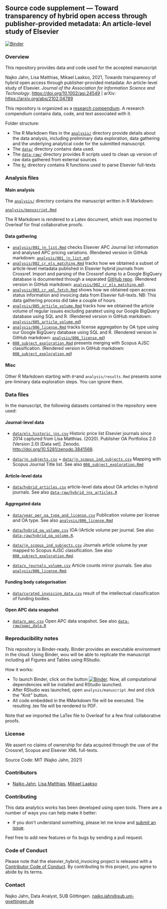 ## Source code supplement &mdash; Toward transparency of hybrid open access through publisher-provided metadata: An article-level study of Elsevier

[![Binder](http://mybinder.org/badge_logo.svg)](http://mybinder.org/v2/gh/njahn82/elsevier_hybrid_invoicing/master?urlpath=rstudio)


### Overview

This repository provides data and code used for the accepted manuscript

Najko Jahn, Lisa Matthias, Mikael Laakso, 2021, Towards transparency of hybrid open access through publisher-provided metadata: An article-level study of Elsevier. *Journal of the Association for Information Science and Technology*. <https://doi.org/10.1002/asi.24549> | arXiv: <https://arxiv.org/abs/2102.04789>

This repository is organized as a [research compendium](https://doi.org/10.7287/peerj.preprints.3192v2). A research compendium contains data, code, and text associated with it. 

Folder structure:

- The R Markdown files in the [`analysis/`](analysis/) directory provide details about the data analysis, including preliminary data exploration, data gathering and the underlying analytical code for the submitted manuscript. 
- The [`data/`](data/) directory contains data used. 
- The [`data-raw/`](data-raw/) directory provides R scripts used to clean up version of raw data gathered from external sources
- The [`R/`](R/) directory contains R functions used to parse Elsevier full-texts

### Analysis files

#### Main analysis

The [`analysis/`](analysis/) directory contains the manuscript written in R Markdown:

[`analysis/manuscript.Rmd`](analysis/manuscript.Rmd)

The R Markdown is rendered to a Latex document, which was imported to Overleaf for final collaborative proofs.

#### Data gathering

- [`analysis/001_jn_list.Rmd`](analysis/001_jn_list.Rmd) checks Elsevier APC Journal list information and analysed APC pricing variations. (Rendered version in GitHub markdown: [`analysis/001_jn_list.md`](analysis/001_jn_list.md))
- [`analysis/002_cr_els_matching.Rmd`](analysis/002_cr_els_matching.Rmd) tracks how we obtained a subset of article-level metadata published in Elsevier hybrid journals from Crossref. Import and parsing of the Crossref dump to a Google BigQuery database is documented through a separated [GitHub repo](https://github.com/njahn82/cr_dump). (Rendered version in GitHub markdown: [`analysis/002_cr_els_matching.md`](analysis/002_cr_els_matching.md)).
- [`analysis/003_cr_xml_fetch.Rmd`](analysis/003_cr_xml_fetch.Rmd) shows how we obtained open access status information and invoicing data from Elsevier full-texts. NB: This data gathering process did take a couple of hours.
- [`analysis/005_article_volume.Rmd`](analysis/005_article_volume.Rmd) tracks how we obtained the article volume of regular issues excluding paratext using  our Google BigQuery database using SQL and R. (Rendered version in GitHub markdown: [`analysis/005_article_volume.md`](analysis/005_article_volume.md))
- [`analysis/006_license.Rmd`](analysis/006_license.Rmd) tracks license aggregation by OA type using our Google BigQuery database using SQL and R. (Rendered version in GitHub markdown: [`analysis/006_license.md`](analysis/006_license.md))
- [`008_subject_exploration.Rmd`](analysis/008_subject_exploration.Rmd) presents merging with Scopus AJSC classification. (Rendered version in GitHub markdown: [`008_subject_exploration.md`](analysis/008_subject_exploration.md))

#### Misc

Other R Markdown starting with `0*`and `analysis/results.Rmd` presents some pre-liminary data exploration steps. You can ignore them.

### Data files

In the manuscript, the following datasets contained in the repository were used:

#### Journal-level data

- [`data/els_historic_jns.csv`](data/els_historic_jns.csv) Historic price list Elsevier journals since 2014 captured from 
Lisa Matthias. (2020). Publisher OA Portfolios 2.0 (Version 2.0) [Data set]. Zenodo. <http://doi.org/10.5281/zenodo.3841568>. 

- [`data/jn_subjects.csv`](data/jn_subjects.csv) + [`data/jn_scopus_ind_subjects.csv`](data/jn_scopus_ind_subjects.csv) Mapping with Scopus Journal Title list. See also [`008_subject_exploration.Rmd`](analysis/008_subject_exploration.Rmd)

#### Article-level data

- [`data/hybrid_articles.csv`](data/hybrid_articles.csv) article-level data about OA articles in hybrid journals. See also [`data-raw/hybrid_jns_articles.R`](data-raw/hybrid_jns_articles.R)

#### Aggregated data

- [`data/year_per_oa_type_and_license.csv`](data/year_per_oa_type_and_license.csv) Publication volume per license and OA type. See also [`analysis/006_license.Rmd`](analysis/006_license.Rmd)

- [`data/hybrid_oa_volume.csv`](data/hybrid_oa_volume.csv) (OA-)Article volume per journal. See also [`data-raw/hybrid_oa_volume.R`](data-raw/hybrid_oa_volume.R).

- [`data/jn_scopus_ind_subjects.csv`](data/jn_scopus_ind_subjects.csv) Journals article volume by year mapped to Scopus AJSC classification. See also  [`008_subject_exploration.Rmd`](analysis/008_subject_exploration.Rmd).

- [`data/x_journals_volume.csv`](data/x_journals_volume.csv) Article counts mirror journals. See also [`analysis/006_license.Rmd`](analysis/006_license.Rmd).

#### Funding body categorisation

- [`data/curated_invoicing_data.csv`](data/curated_invoicing_data.csv) result of the intellectual classification of funding bodies. 

#### Open APC data snapshot

- [`data/o_apc.csv`](data/o_apc.csv) Open APC data snapshot. See also [`data-raw/oapc_data.R`](data-raw/oapc_data.R)

### Reproducibility notes

This repository is Binder-ready. Binder provides an executable environment in the cloud. Using Binder, wou will be able to replicate the manuscript including all Figures and Tables using RStudio.

How it works:

- To launch Binder, click on the button [![Binder](http://mybinder.org/badge_logo.svg)](http://mybinder.org/v2/gh/njahn82/elsevier_hybrid_invoicing/master?urlpath=rstudio). Now, all computational dependencies will be installed and RStudio launched.
- After RStudio was launched, open `analysis/manuscript.Rmd` and click the "Knit" button.
- All code embedded in the RMarkdown file will be executed. The resulting .tex file will be rendered to PDF. 

Note that we imported the LaTex file to Overleaf for a few final collaborative proofs.

### License

We assert no claims of ownership for data acquired through the use of the Crossref, Scopus and Elsevier XML full-texts.  

Source Code: MIT (Najko Jahn, 2021)

### Contributors

- [Najko Jahn](https://twitter.com/najkoja), [Lisa Matthias](https://twitter.com/l_matthia), [Mikael Laakso](https://twitter.com/mikaellaakso)

### Contributing

This data analytics works has been developed using open tools. There are a number of ways you can help make it better:

- If you don’t understand something, please let me know and [submit an issue](https://github.com/njahn82/elsevier_hybrid_invoicing/issues).

Feel free to add new features or fix bugs by sending a pull request.

### Code of Conduct
  
Please note that the elsevier_hybrid_invoicing project is released with a [Contributor Code of Conduct](https://contributor-covenant.org/version/2/0/CODE_OF_CONDUCT.html). By contributing to this project, you agree to abide by its terms.

### Contact

Najko Jahn, Data Analyst, SUB Göttingen. najko.jahn@sub.uni-goettingen.de






